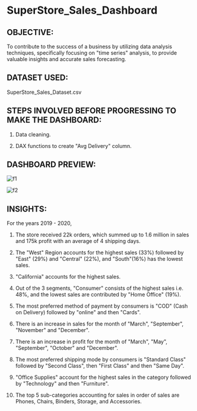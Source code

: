 # SuperStore_Sales_Dashboard
## OBJECTIVE: 
To contribute to the success of a business by utilizing data analysis techniques, specifically focusing on "time series" analysis, to provide valuable insights and accurate sales forecasting.

## DATASET USED: 
SuperStore_Sales_Dataset.csv

## STEPS INVOLVED BEFORE PROGRESSING TO MAKE THE DASHBOARD:

1) Data cleaning.

2) DAX functions to create "Avg Delivery" column.

## DASHBOARD PREVIEW:


![f1](https://github.com/Dibyadarshi-Kashyap/SuperStore_Sales_Dashboard/assets/36098874/c0542f2a-ab18-495d-b7f2-be80906eb8ce)




![f2](https://github.com/Dibyadarshi-Kashyap/SuperStore_Sales_Dashboard/assets/36098874/121c015d-9947-4131-a31d-6e1cbd99cd5c)


## INSIGHTS:

For the years 2019 - 2020,
1) The store received 22k orders, which summed up to 1.6 million in sales and 175k profit with an average of 4 shipping days.

2) The "West" Region accounts for the highest sales (33%) followed by "East" (29%) and "Central" (22%), and "South"(16%) has the lowest sales.

3) "California" accounts for the highest sales.

4) Out of the 3 segments, "Consumer" consists of the highest sales i.e. 48%, and the lowest sales are contributed by "Home Office" (19%).

5) The most preferred method of payment by consumers is "COD" (Cash on Delivery) followed by "online" and then "Cards".  

6) There is an increase in sales for the month of "March", "September", "November" and "December".

7) There is an increase in profit for the month of "March", "May", "September", "October" and "December".

8) The most preferred shipping mode by consumers is "Standard Class" followed by "Second Class", then "First Class" and then "Same Day".

9) "Office Supplies" account for the highest sales in the category followed by "Technology" and then "Furniture".

10) The top 5 sub-categories accounting for sales in order of sales are Phones, Chairs, Binders, Storage, and Accessories.

